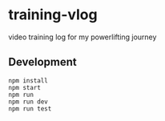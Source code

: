 # training-vlog
video training log for my powerlifting journey 

## Development
````
npm install
npm start
npm run
npm run dev
npm run test
````
